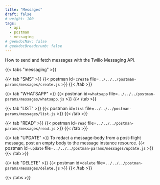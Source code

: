 ```yaml
---
title: "Messages"
draft: false
# weight: 100
tags:
  - api
  - postman
  - messaging
# geekdocNav: false
# geekdocBreadcrumb: false
---
```


How to send and fetch messages with the Twilio Messaging API.

{{< tabs "messaging" >}}

{{< tab "SMS" >}}
{{< postman id=`create` file=`../../../postman-params/messages/create.js` >}}
{{< /tab >}}

{{< tab "WHATSAPP" >}}
{{< postman id=`whatsapp` file=`../../../postman-params/messages/whatsapp.js` >}}
{{< /tab >}}

{{< tab "LIST" >}}
{{< postman id=`list` file=`../../../postman-params/messages/list.js` >}}
{{< /tab >}}

{{< tab "READ" >}}
{{< postman id=`read` file=`../../../postman-params/messages/read.js` >}}
{{< /tab >}}

{{< tab "UPDATE" >}}
To redact a message-body from a post-flight message, post an empty body to the message instance resource.
{{< postman id=`update` file=`../../../postman-params/messages/update.js` >}}
{{< /tab >}}

{{< tab "DELETE" >}}
{{< postman id=`delete` file=`../../../postman-params/messages/delete.js` >}}
{{< /tab >}}

{{< /tabs >}}
